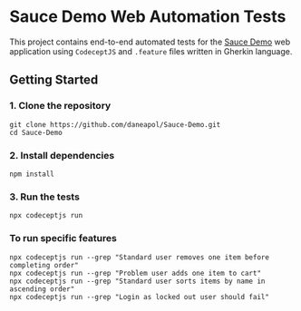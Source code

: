 # Sauce Demo Web Automation Tests

This project contains end-to-end automated tests for the [Sauce Demo](https://www.saucedemo.com/) web application using `CodeceptJS` and `.feature` files written in Gherkin language.


## Getting Started

### 1. Clone the repository

```
git clone https://github.com/daneapol/Sauce-Demo.git
cd Sauce-Demo
```

### 2. Install dependencies

```
npm install
```

### 3. Run the tests

```
npx codeceptjs run
```

### To run specific features

```
npx codeceptjs run --grep "Standard user removes one item before completing order"
npx codeceptjs run --grep "Problem user adds one item to cart"
npx codeceptjs run --grep "Standard user sorts items by name in ascending order"
npx codeceptjs run --grep "Login as locked out user should fail"
```
